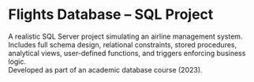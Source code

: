# Flights Database – SQL Project

A realistic SQL Server project simulating an airline management system.  
Includes full schema design, relational constraints, stored procedures, analytical views, user-defined functions, and triggers enforcing business logic.  
Developed as part of an academic database course (2023).
